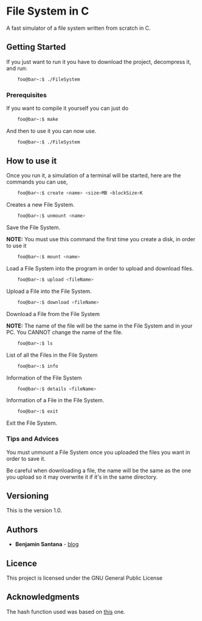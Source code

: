 # File System in C

A fast simulator of a file system written from scratch in C.

## Getting Started

If you just want to run it you have to download the project, decompress it, and run:

```bash
    foo@bar~:$ ./FileSystem
```

### Prerequisites

If you want to compile it yourself you can just do

```bash
    foo@bar~:$ make
```
And then to use it you can now use.

```bash
    foo@bar~:$ ./FileSystem
```
## How to use it

Once you run it, a simulation of a terminal will be started, here are the commands you can use,

```bash
    foo@bar~:$ create <name> <size>MB <blockSize>K
```
Creates a new File System.

```bash
    foo@bar~:$ unmount <name>
```
Save the File System. 

**NOTE:** You must use this command the first time you create a disk, in order to use it

```bash
    foo@bar~:$ mount <name>
```
Load a File System into the program in order to upload and download files.

```bash
    foo@bar~:$ upload <fileName>
```
Upload a File into the File System.

```bash
    foo@bar~:$ download <fileName>
```
Download a File from the File System

**NOTE:** The name of the file will be the same in the File System and in your PC. You CANNOT change the name of the file.

```bash
    foo@bar~:$ ls
```
List of all the Files in the File System

```bash
    foo@bar~:$ info
```
Information of the File System

```bash
    foo@bar~:$ details <fileName>
```
Information of a File in the File System.

```bash
    foo@bar~:$ exit
```
Exit the File System.

### Tips and Advices

You must unmount a File System once you uploaded the files you want in order to save it.

Be careful when downloading a file, the name will be the same as the one you upload so it may overwrite it if it's in the same directory.

## Versioning

This is the version 1.0.

## Authors

* **Benjamin Santana** - [blog](https://benjasantana.github.io)

## Licence

This project is licensed under the GNU General Public License

## Acknowledgments

The hash function used was based on [this](http://www.cse.yorku.ca/~oz/hash.html) one.
